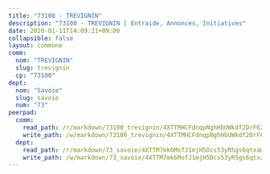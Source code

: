 ```yaml
---
title: "73100 - TREVIGNIN"
description: "73100 - TREVIGNIN | Entraide, Annonces, Initiatives"
date: 2020-01-11T14:09:21+09:00
collapsible: false
layout: commune
comm:
  nom: "TREVIGNIN"
  slug: trevignin
  cp: "73100"
dept:
  nom: "Savoie"
  slug: savoie
  num: "73"
peerpad:
  comm:
    read_path: /r/markdown/73100_trevignin/4XTTMHCFdnqpNghHbUWkdf2DrF6Zys6ZTaHsDjwG9mx9R5DsV
    write_path: /w/markdown/73100_trevignin/4XTTMHCFdnqpNghHbUWkdf2DrF6Zys6ZTaHsDjwG9mx9R5DsV-K3TgTsRVcArGKCgiUrkKjFyjbqu5DAcSrhy1AwpG4Tfsxsf6ZNN98q7vJFxqxjWNkahPuGQiyqYzrngJWrtdGrtj5qVtvPTyLaBbWkXBe7DWqdcJAsLLWZFNhUeT12KgVpo2hqwu
  dept:
    read_path: /r/markdown/73_savoie/4XTTM7mk6MofJ1mjH5Dcs53yRSgs6qtxaWYjKD54ttqHGEMur
    write_path: /w/markdown/73_savoie/4XTTM7mk6MofJ1mjH5Dcs53yRSgs6qtxaWYjKD54ttqHGEMur-K3TgTorsK1WLw8S2EgnkoX8tJEgZgam6ANhvqrVqNfiz9fX8kbMKu5AF1rqzXyxMRZgoVPrb5EERe3PeBhqF1SBfP5G1PJnvsDUF2LQSxevobpkDM4djQDebTYoo6Yx53thenJpY
---
```


